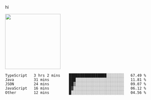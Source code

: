 hi

<img height="180em" src="https://github-readme-stats.vercel.app/api?username=AProductiveNerd&show_icons=true&hide_border=true&&count_private=true&include_all_commits=true" />

<!--START_SECTION:waka-->
```text
TypeScript   3 hrs 2 mins    █████████████████░░░░░░░░   67.49 % 
Java         31 mins         ███░░░░░░░░░░░░░░░░░░░░░░   11.81 % 
JSON         24 mins         ██▒░░░░░░░░░░░░░░░░░░░░░░   09.07 % 
JavaScript   16 mins         █▓░░░░░░░░░░░░░░░░░░░░░░░   06.12 % 
Other        12 mins         █░░░░░░░░░░░░░░░░░░░░░░░░   04.56 % 
```
<!--END_SECTION:waka-->
